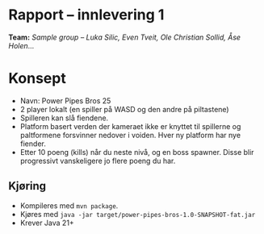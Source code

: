 # Rapport – innlevering 1
**Team:** *Sample group* – *Luka Silic, Even Tveit, Ole Christian Sollid, Åse Holen*...


# Konsept

- Navn: Power Pipes Bros 25
- 2 player lokalt (en spiller på WASD og den andre på piltastene)
- Spilleren kan slå fiendene.
- Platform basert verden der kameraet ikke er knyttet til spillerne og paltformene forsvinner nedover i voiden.
  Hver ny platform har nye fiender.
- Etter 10 poeng (kills) når du neste nivå, og en boss spawner. Disse blir progressivt vanskeligere jo flere poeng du har.


## Kjøring
* Kompileres med `mvn package`.
* Kjøres med `java -jar target/power-pipes-bros-1.0-SNAPSHOT-fat.jar`
* Krever Java 21+

## 
